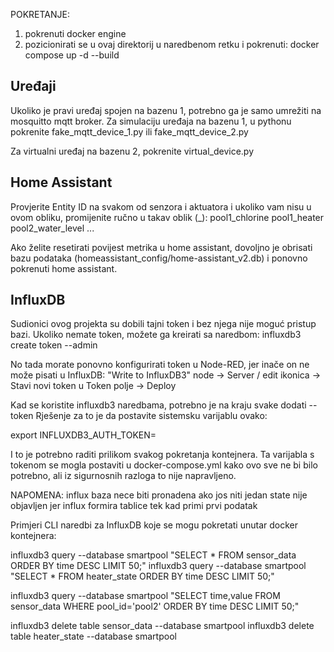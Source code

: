 POKRETANJE:
1) pokrenuti docker engine
2) pozicionirati se u ovaj direktorij u naredbenom retku i pokrenuti:
docker compose up -d --build


## Uređaji

Ukoliko je pravi uređaj spojen na bazenu 1, potrebno ga je samo umrežiti na mosquitto mqtt broker.
Za simulaciju uređaja na bazenu 1, u pythonu pokrenite fake_mqtt_device_1.py ili fake_mqtt_device_2.py

Za virtualni uređaj na bazenu 2, pokrenite virtual_device.py


## Home Assistant

Provjerite Entity ID na svakom od senzora i aktuatora i ukoliko vam nisu u ovom obliku, promijenite ručno u takav oblik (<poolID>_<naziv>):
pool1_chlorine
pool1_heater
pool2_water_level
...

Ako želite resetirati povijest metrika u home assistant, dovoljno je obrisati bazu podataka 
(homeassistant_config/home-assistant_v2.db) i ponovno pokrenuti home assistant.


## InfluxDB

Sudionici ovog projekta su dobili tajni token i bez njega nije moguć pristup bazi.
Ukoliko nemate token, možete ga kreirati sa naredbom: influxdb3 create token --admin

No tada morate ponovno konfigurirati token u Node-RED, jer inače on ne može pisati u InfluxDB:
"Write to InfluxDB3" node -> Server / edit ikonica -> Stavi novi token u Token polje -> Deploy


Kad se koristite influxdb3 naredbama, potrebno je na kraju svake dodati --token <token>
Rješenje za to je da postavite sistemsku varijablu ovako:

export INFLUXDB3_AUTH_TOKEN=<token>

I to je potrebno raditi prilikom svakog pokretanja kontejnera.
Ta varijabla s tokenom se mogla postaviti u docker-compose.yml kako ovo sve ne bi bilo potrebno, ali iz sigurnosnih razloga to nije napravljeno.

NAPOMENA: influx baza nece biti pronadena ako jos niti jedan state nije objavljen jer influx formira tablice tek kad primi prvi podatak


Primjeri CLI naredbi za InfluxDB koje se mogu pokretati unutar docker kontejnera:

influxdb3 query --database smartpool "SELECT * FROM sensor_data ORDER BY time DESC LIMIT 50;"
influxdb3 query --database smartpool "SELECT * FROM heater_state ORDER BY time DESC LIMIT 50;"

influxdb3 query --database smartpool "SELECT time,value FROM sensor_data WHERE pool_id='pool2' ORDER BY time DESC LIMIT 50;"

influxdb3 delete table sensor_data --database smartpool
influxdb3 delete table heater_state --database smartpool
